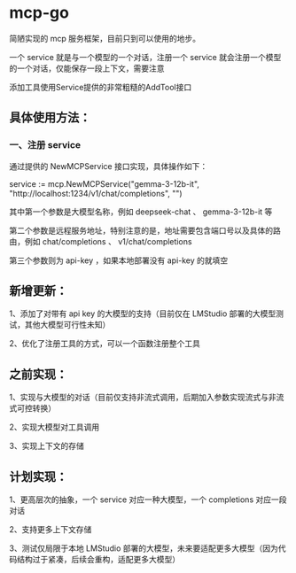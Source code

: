 # mcp-go

简陋实现的 mcp 服务框架，目前只到可以使用的地步。

一个 service 就是与一个模型的一个对话，注册一个 service 就会注册一个模型的一个对话，仅能保存一段上下文，需要注意

添加工具使用Service提供的非常粗糙的AddTool接口

## 具体使用方法：

### 一、注册 service

通过提供的 NewMCPService 接口实现，具体操作如下：

service := mcp.NewMCPService("gemma-3-12b-it", "http://localhost:1234/v1/chat/completions", "")

其中第一个参数是大模型名称，例如 deepseek-chat 、 gemma-3-12b-it 等

第二个参数是远程服务地址，特别注意的是，地址需要包含端口号以及具体的路由，例如 chat/completions 、 v1/chat/completions

第三个参数则为 api-key ，如果本地部署没有 api-key 的就填空

## 新增更新：

1、添加了对带有 api key 的大模型的支持（目前仅在 LMStudio 部署的大模型测试，其他大模型可行性未知）

2、优化了注册工具的方式，可以一个函数注册整个工具

## 之前实现：

1、实现与大模型的对话（目前仅支持非流式调用，后期加入参数实现流式与非流式可控转换）

2、实现大模型对工具调用

3、实现上下文的存储

## 计划实现：

1、更高层次的抽象，一个 service 对应一种大模型，一个 completions 对应一段对话

2、支持更多上下文存储

3、测试仅局限于本地 LMStudio 部署的大模型，未来要适配更多大模型（因为代码结构过于紧凑，后续会重构，适配更多大模型）